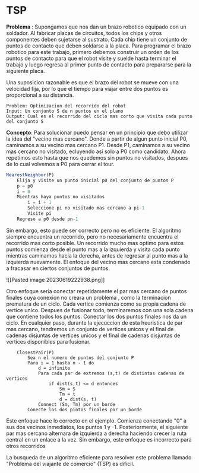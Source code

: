 # TSP

**Problema** : Supongamos que nos dan un brazo robotico equipado con un soldador. Al fabricar placas de circuitos, todos los chips y otros componentes deben sujetarse al sustrato. Cada chip tiene un conjunto de puntos de contacto que deben soldarse a la placa. Para programar el brazo robotico para este trabajo, primero debemos construir un orden de los puntos de contacto para que el robot visite y suelde hasta terminar el trabajo y luego regresa al primer punto de contacto para prepararse para la siguiente placa.

Una suposicion razonable es que el brazo del robot se mueve con una velocidad fija, por lo que el tiempo para viajar entre dos puntos es proporcional a su distancia.

```
Problem: Optimizacion del recorrido del robot
Input: Un conjunto S de n puntos en el plano
Output: Cual es el recorrido del ciclo mas corto que visita cada punto del conjunto S
```

**Concepto**: Para solucionar puedo pensar en un principio que debo utilizar la idea del "vecino mas cercano". Donde a partir de algun punto inicial P0, caminamos a su vecino mas cercano P1. Desde P1, caminamos a su vecino mas cercano no visitado, ecluyendo asi solo a P0 como candidato. Ahora repetimos esto hasta que nos quedemos sin puntos no visitados, despues de lo cual volvemos a P0 para cerrar el tour.

```js
NearestNeighbor(P)
	Elija y visite un punto inicial p0 del conjunto de puntos P
	p = p0
	i = 0
	Mientras haya puntos no visitados
		i = i + 1
		Seleccione pi no visitado mas cercano a pi-1
		Visite pi
	Regreso a p0 desde pn-1
```

Sin embargo, esto puede ser correcto pero no es eficiente. El algoritmo siempre encuentra un recorrido, pero no necesariamente encuentra el recorrido mas corto posible. Un recorrido mucho mas optimo para estos puntos comienza desde el punto mas a la izquierda y visita cada punto mientras caminamos hacia la derecha, antes de regresar al punto mas a la izquierda nuevamente. El enfoque del vecino mas cercano esta condenado a fracasar en ciertos conjuntos de puntos.

![[Pasted image 20230619222938.png]]

Otro enfoque seria conectar repetidamente el par mas cercano de puntos finales cuya conexion no creara un problema , como la terminacion prematura de un ciclo. Cada vertice comienza como su propia cadena de vertice unico. Despues de fusionar todo, terminaremos con una sola cadena que contiene todos los puntos. Conectar los dos puntos finales nos da un ciclo. En cualquier paso, durante la ejecuccion de esta heuristica de par mas cercano, tendremos un conjunto de vertices unicos y el final de cadenas disjuntas de vertices unicos y el final de cadenas disjuntas de vertices disponibles para fusionar.

```
	ClosestPair(P)
		Sea n el numero de puntos del conjunto P
		Para i = 1 hasta n - 1 do
			d = infinite
			Para cada par de extremos (s,t) de distintas cadenas de vertices
				if dist(s,t) <= d entonces 
					Sm = S 
					Tm = t 
					d = dist(s, t)
			Connect (Sm, Tm) por un borde
		Conecte los dos pintos finales por un borde
```

Este enfoque hace lo correcto en el ejemplo. Comienza conectando "0"  a sus dos vecinos inmediatos, los puntos 1 y -1. Posteriormente, el siguiente par mas cercano alternara de izquierda a derecha haciendo crecer la ruta central en un enlace a la vez. Sin embargo, este enfoque es incorrecto para otros recorridos

La busqueda de un algoritmo eficiente para resolver este problema llamado "Problema del viajante de comercio" (TSP) es dificil.